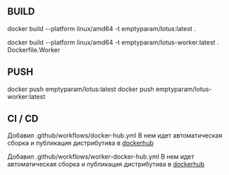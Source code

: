 ## BUILD

docker build --platform linux/amd64 -t emptyparam/lotus:latest .

docker build --platform linux/amd64 -t emptyparam/lotus-worker:latest . Dockerfile.Worker
## PUSH

docker push emptyparam/lotus:latest
docker push emptyparam/lotus-worker:latest

## CI / CD

Добавил .github/workflows/docker-hub.yml
В нем идет автоматическая сборка и публикация дистрибутива в [dockerhub](https://hub.docker.com/repository/docker/emptyparam/lotus)

Добавил .github/workflows/worker-docker-hub.yml
В нем идет автоматическая сборка и публикация дистрибутива в [dockerhub](https://hub.docker.com/repository/docker/emptyparam/lotus-worker)